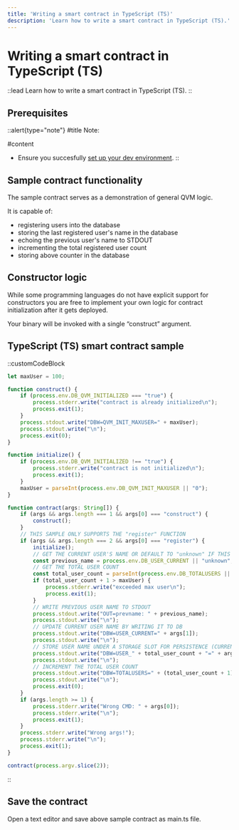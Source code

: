 ```yaml
---
title: 'Writing a smart contract in TypeScript (TS)'
description: 'Learn how to write a smart contract in TypeScript (TS).'
---
```


# Writing a smart contract in TypeScript (TS)

::lead
Learn how to write a smart contract in TypeScript (TS).
::

## Prerequisites

::alert{type="note"}
#title
Note:

#content
- Ensure you succesfully [set up your dev environment](/testnet/smart-contract/setup/qvmctl).
::

## Sample contract functionality

The sample contract serves as a demonstration of general QVM logic.

It is capable of:
- registering users into the database
- storing the last registered user's name in the database
- echoing the previous user's name to STDOUT
- incrementing the total registered user count
- storing above counter in the database

## Constructor logic

While some programming languages do not have explicit support for constructors you are free to implement your own logic for contract initialization after it gets deployed. 

Your binary will be invoked with a single “construct” argument. 

## TypeScript (TS) smart contract sample

::customCodeBlock
```ts
let maxUser = 100;

function construct() {
    if (process.env.DB_QVM_INITIALIZED === "true") {
        process.stderr.write("contract is already initialized\n");
        process.exit(1);
    }
    process.stdout.write("DBW=QVM_INIT_MAXUSER=" + maxUser);
    process.stdout.write("\n");
    process.exit(0);
}

function initialize() {
    if (process.env.DB_QVM_INITIALIZED !== "true") {
        process.stderr.write("contract is not initialized\n");
        process.exit(1);
    }
    maxUser = parseInt(process.env.DB_QVM_INIT_MAXUSER || "0");
}

function contract(args: String[]) {
    if (args && args.length === 1 && args[0] === "construct") {
        construct();
    }
    // THIS SAMPLE ONLY SUPPORTS THE "register" FUNCTION
    if (args && args.length === 2 && args[0] === "register") {
        initialize();
        // GET THE CURRENT USER'S NAME OR DEFAULT TO "unknown" IF THIS IS THE FIRST CALL
        const previous_name = process.env.DB_USER_CURRENT || "unknown";
        // GET THE TOTAL USER COUNT
        const total_user_count = parseInt(process.env.DB_TOTALUSERS || "0");
        if (total_user_count + 1 > maxUser) {
            process.stderr.write("exceeded max user\n");
            process.exit(1);
        }
        // WRITE PREVIOUS USER NAME TO STDOUT
        process.stdout.write("OUT=prevname: " + previous_name);
        process.stdout.write("\n");
        // UPDATE CURRENT USER NAME BY WRITING IT TO DB
        process.stdout.write("DBW=USER_CURRENT=" + args[1]);
        process.stdout.write("\n");
        // STORE USER NAME UNDER A STORAGE SLOT FOR PERSISTENCE (CURRENT GETS OVERWRITTEN ON EACH CALL)
        process.stdout.write("DBW=USER_" + total_user_count + "=" + args[1]);
        process.stdout.write("\n");
        // INCREMENT THE TOTAL USER COUNT
        process.stdout.write("DBW=TOTALUSERS=" + (total_user_count + 1));
        process.stdout.write("\n");
        process.exit(0);
    }
    if (args.length >= 1) {
        process.stderr.write("Wrong CMD: " + args[0]);
        process.stderr.write("\n");
        process.exit(1);
    }
    process.stderr.write("Wrong args!");
    process.stderr.write("\n");
    process.exit(1);
}

contract(process.argv.slice(2));
```
::

## Save the contract

Open a text editor and save above sample contract as main.ts file.